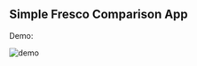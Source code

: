 Simple Fresco Comparison App
---

Demo:

![demo](http://desmondtu.oss-cn-shanghai.aliyuncs.com/Fresco/demo.gif)